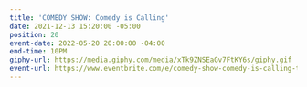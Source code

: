 ```yaml
---
title: 'COMEDY SHOW: Comedy is Calling'
date: 2021-12-13 15:20:00 -05:00
position: 20
event-date: 2022-05-20 20:00:00 -04:00
end-time: 10PM
giphy-url: https://media.giphy.com/media/xTk9ZNSEaGv7FtKY6s/giphy.gif
event-url: https://www.eventbrite.com/e/comedy-show-comedy-is-calling-tickets-329116916557
---
```


